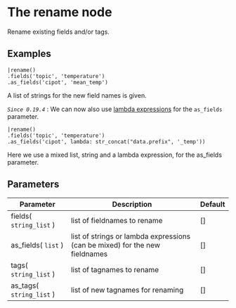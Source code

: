 The rename node
=====================

Rename existing fields and/or tags.

Examples
-------
```dfs  
|rename()
.fields('topic', 'temperature') 
.as_fields('cipot', 'mean_temp')
```
A list of strings for the new field names is given.


_`Since 0.19.4`_ : We can now also use [lambda expressions](../../dfs_script_language/lambda_expressions.md) for the `as_fields` parameter.

```dfs  
|rename()
.fields('topic', 'temperature') 
.as_fields('cipot', lambda: str_concat("data.prefix", '_temp'))
```
Here we use a mixed list, string and a lambda expression, for the as_fields parameter.

Parameters
----------

| Parameter                | Description                                                                 | Default |
|--------------------------|-----------------------------------------------------------------------------|---------|
| fields( `string_list` )  | list of fieldnames to rename                                                | []      |
| as_fields( `list` )      | list of strings or lambda expressions (can be mixed) for the new fieldnames | []      |
| tags( `string_list` )    | list of tagnames to rename                                                  | []      |
| as_tags( `string_list` ) | list of new tagnames for renaming                                           | []      |
